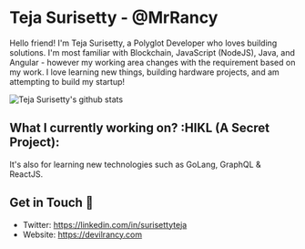 # Teja Surisetty - @MrRancy

Hello friend! I'm Teja Surisetty, a Polyglot Developer who loves building solutions. I'm most familiar with Blockchain, JavaScript (NodeJS), Java, and Angular - however my working area changes with the requirement based on my work. I love learning new things, building hardware projects, and am attempting to build my startup!

![Teja Surisetty's github stats](https://github-readme-stats.vercel.app/api?username=MrRancy&show_icons=true)

## What I currently working on? :HIKL (A Secret Project):

It's also for learning new technologies such as GoLang, GraphQL & ReactJS.

## Get in Touch 🌱

- Twitter: https://linkedin.com/in/surisettyteja
- Website: https://devilrancy.com
